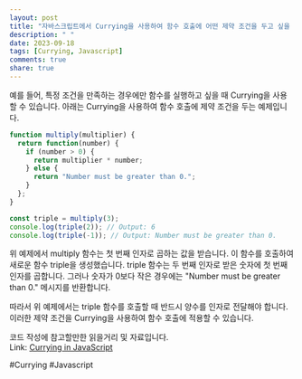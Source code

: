 ```yaml
---
layout: post
title: "자바스크립트에서 Currying을 사용하여 함수 호출에 어떤 제약 조건을 두고 싶을 때 어떻게 할 수 있나요?"
description: " "
date: 2023-09-18
tags: [Currying, Javascript]
comments: true
share: true
---
```


예를 들어, 특정 조건을 만족하는 경우에만 함수를 실행하고 싶을 때 Currying을 사용할 수 있습니다. 아래는 Currying을 사용하여 함수 호출에 제약 조건을 두는 예제입니다.

```javascript
function multiply(multiplier) {
  return function(number) {
    if (number > 0) {
      return multiplier * number;
    } else {
      return "Number must be greater than 0.";
    }
  };
}

const triple = multiply(3);
console.log(triple(2)); // Output: 6
console.log(triple(-1)); // Output: Number must be greater than 0.
```

위 예제에서 multiply 함수는 첫 번째 인자로 곱하는 값을 받습니다. 이 함수를 호출하여 새로운 함수 triple을 생성했습니다. triple 함수는 두 번째 인자로 받은 숫자에 첫 번째 인자를 곱합니다. 그러나 숫자가 0보다 작은 경우에는 "Number must be greater than 0." 메시지를 반환합니다.

따라서 위 예제에서는 triple 함수를 호출할 때 반드시 양수를 인자로 전달해야 합니다. 이러한 제약 조건을 Currying을 사용하여 함수 호출에 적용할 수 있습니다.

코드 작성에 참고할만한 읽을거리 및 자료입니다.  
Link: [Currying in JavaScript](https://www.freecodecamp.org/news/currying-in-javascript-explained-2/)  

#Currying #Javascript